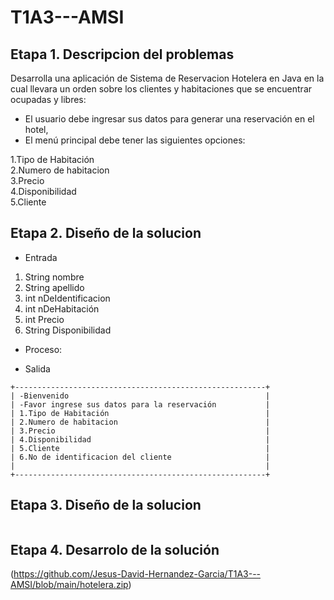 # T1A3---AMSI

## Etapa 1. Descripcion del problemas

Desarrolla una aplicación de Sistema de Reservacion Hotelera en Java en la cual llevara un orden sobre los clientes y habitaciones que se encuentrar ocupadas y libres:

- El usuario debe ingresar sus datos para generar una reservación en el hotel,
- El menú principal debe tener las siguientes opciones:

1.Tipo de Habitación                                   
2.Numero de habitacion                                 
3.Precio                                               
4.Disponibilidad                                       
5.Cliente 

## Etapa 2. Diseño de la solucion

- Entrada
 1. String nombre
 2. String apellido
 3. int nDeIdentificacion
 4. int nDeHabitación
 5. int Precio
 6. String Disponibilidad
  
- Proceso:

- Salida
~~~
+--------------------------------------------------------+
| -Bienvenido                                            |
| -Favor ingrese sus datos para la reservación           |
| 1.Tipo de Habitación                                   |
| 2.Numero de habitacion                                 |
| 3.Precio                                               |
| 4.Disponibilidad                                       |
| 5.Cliente                                              |
| 6.No de identificacion del cliente                     |
|                                                        |
+--------------------------------------------------------+
~~~


## Etapa 3. Diseño de la solucion

![]()

## Etapa 4. Desarrolo de la solución

(https://github.com/Jesus-David-Hernandez-Garcia/T1A3---AMSI/blob/main/hotelera.zip)
